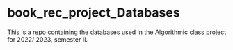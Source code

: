 # book_rec_project_Databases
This is a repo containing the databases used in the Algorithmic class project for 2022/ 2023, semester II.
